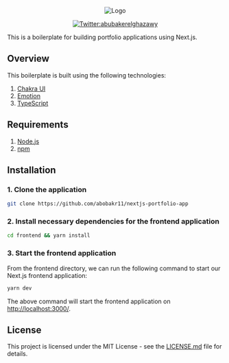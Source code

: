 <p align="center">
  <img src="https://user-images.githubusercontent.com/6391763/91746343-12db9600-ebda-11ea-852f-c53409d470ca.png" alt="Logo"/>
</p>

<p align="center">
  <a href="https://twitter.com/abubakr28355335">
    <img alt="Twitter:abubakerelghazawy" src="https://twitter.com/abubakr28355335" target="_blank" />
  </a>
</p>

This is a boilerplate for building portfolio applications using Next.js.

## Overview

This boilerplate is built using the following technologies:

1. [Chakra UI](https://chakra-ui.com/)
2. [Emotion](https://emotion.sh/)
3. [TypeScript](https://www.typescriptlang.org/)

## Requirements

1. [Node.js](https://nodejs.org/)
2. [npm](https://www.npmjs.com/)

## Installation

### 1. **Clone the application**

```sh
git clone https://github.com/abobakr11/nextjs-portfolio-app
```

### 2. **Install necessary dependencies for the frontend application**

```sh
cd frontend && yarn install
```

### 3. **Start the frontend application**

From the frontend directory, we can run the following command to start our Next.js frontend application:

```sh
yarn dev
```

The above command will start the frontend application on [http://localhost:3000/](http://localhost:3000).

## License

This project is licensed under the MIT License - see the [LICENSE.md](LICENSE.md) file for details.
